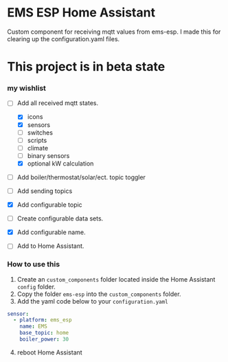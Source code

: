 # EMS ESP Home Assistant
Custom component for receiving mqtt values from ems-esp. I made this for clearing up the configuration.yaml files. 
 

# This project is in beta state

### my wishlist

- [ ] Add all received mqtt states.
  - [x] icons 
  - [x] sensors
  - [ ] switches
  - [ ] scripts
  - [ ] climate
  - [ ] binary sensors
  - [x] optional kW calculation
  
- [ ] Add boiler/thermostat/solar/ect. topic toggler
- [ ] Add sending topics
- [x] Add configurable topic
- [ ] Create configurable data sets.
- [x] Add configurable name.
- [ ] Add to Home Assistant.


### How to use this

1. Create an `custom_components` folder located inside the Home Assistant `config` folder.
2. Copy the folder `ems-esp` into the `custom_components` folder. 
3. Add the yaml code below to your `configuration.yaml`
```yaml
sensor: 
  - platform: ems_esp
    name: EMS
    base_topic: home
    boiler_power: 30
```
4. reboot Home Assistant
